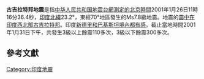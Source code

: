 **古吉拉特邦地震**是指[中华人民共和国地震台網測定的](https://zh.wikipedia.org/wiki/中华人民共和国 "wikilink")[北京時間](https://zh.wikipedia.org/wiki/北京時間 "wikilink")2001年1月26日11時16分36.4秒，[印度北緯](../Page/印度.md "wikilink")23.2°，東經70°地區發生的Ms7.8級地震。地震的[震中在印度西北部](https://zh.wikipedia.org/wiki/震中 "wikilink")[古吉拉特邦](../Page/古吉拉特邦.md "wikilink")。印度[新德里和](../Page/新德里.md "wikilink")[巴基斯坦境內都有感](../Page/巴基斯坦.md "wikilink")。截止當地時間2001年1月31日下午，共發生3級以上餘震110多次，3級以下餘震300多次。

## 參考文獻

[Category:印度地震](https://zh.wikipedia.org/wiki/Category:印度地震 "wikilink")